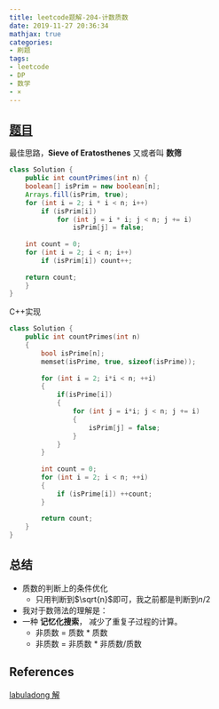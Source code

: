 ```yaml
---
title: leetcode题解-204-计数质数
date: 2019-11-27 20:36:34
mathjax: true
categories:
- 刷题
tags: 
- leetcode
- DP
- 数学
- ×
---
```


## 





## [题目](https://leetcode-cn.com/problems/count-primes/)

最佳思路，**Sieve of Eratosthenes** 又或者叫 **数筛**

```java
class Solution {
    public int countPrimes(int n) {
    boolean[] isPrim = new boolean[n];
    Arrays.fill(isPrim, true);
    for (int i = 2; i * i < n; i++) 
        if (isPrim[i]) 
            for (int j = i * i; j < n; j += i) 
                isPrim[j] = false;
    
    int count = 0;
    for (int i = 2; i < n; i++)
        if (isPrim[i]) count++;
    
    return count;
    }
}
```

C++实现

```C++
class Solution {
    public int countPrimes(int n)
    {
        bool isPrime[n];
        memset(isPrime, true, sizeof(isPrime));
        
        for (int i = 2; i*i < n; ++i)
        {
            if(isPrime[i])
            {
                for (int j = i*i; j < n; j += i)
                {
					isPrim[j] = false;
                }
            }
		}
        
        int count = 0;
        for (int i = 2; i < n; ++i)
        {
            if (isPrime[i]) ++count;
		}
        
        return count;
	}
}
```



## 总结

- 质数的判断上的条件优化
  - 只用判断到$\sqrt{n}$即可，我之前都是判断到$n/2$
-  我对于数筛法的理解是：
  - 一种 **记忆化搜索**， 减少了重复子过程的计算。
    - 非质数 = 质数 * 质数
    - 非质数 = 非质数 * 非质数/质数



## References

[labuladong 解](https://leetcode-cn.com/problems/count-primes/solution/ru-he-gao-xiao-pan-ding-shai-xuan-su-shu-by-labula/)
